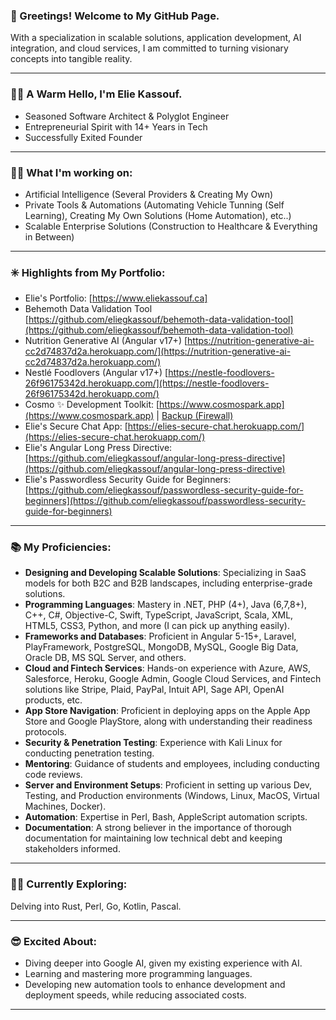 ### 👋 Greetings! Welcome to My GitHub Page.

With a specialization in scalable solutions, application development, AI integration, and cloud services, I am committed to turning visionary concepts into tangible reality.

---

### 🙋‍♂️ A Warm Hello, I'm Elie Kassouf.

*   Seasoned Software Architect & Polyglot Engineer
*   Entrepreneurial Spirit with 14+ Years in Tech
*   Successfully Exited Founder

---

### 👨‍💻 What I'm working on:

*   Artificial Intelligence (Several Providers & Creating My Own)
*   Private Tools & Automations (Automating Vehicle Tunning (Self Learning), Creating My Own Solutions (Home Automation), etc..)
*   Scalable Enterprise Solutions (Construction to Healthcare & Everything in Between)

---

### ✳️ Highlights from My Portfolio:

*   Elie's Portfolio: [https://www.eliekassouf.ca]
*   Behemoth Data Validation Tool [https://github.com/eliegkassouf/behemoth-data-validation-tool](https://github.com/eliegkassouf/behemoth-data-validation-tool)
*   Nutrition Generative AI (Angular v17+) [https://nutrition-generative-ai-cc2d74837d2a.herokuapp.com/](https://nutrition-generative-ai-cc2d74837d2a.herokuapp.com/)
*   Nestlé Foodlovers (Angular v17+) [https://nestle-foodlovers-26f96175342d.herokuapp.com/](https://nestle-foodlovers-26f96175342d.herokuapp.com/)
*   Cosmo ✨ Development Toolkit: [https://www.cosmospark.app](https://www.cosmospark.app) | [Backup (Firewall)](https://cosmospark-746c2c374c5d.herokuapp.com)
*   Elie's Secure Chat App: [https://elies-secure-chat.herokuapp.com/](https://elies-secure-chat.herokuapp.com/)
*   Elie's Angular Long Press Directive: [https://github.com/eliegkassouf/angular-long-press-directive](https://github.com/eliegkassouf/angular-long-press-directive)
*   Elie's Passwordless Security Guide for Beginners: [https://github.com/eliegkassouf/passwordless-security-guide-for-beginners](https://github.com/eliegkassouf/passwordless-security-guide-for-beginners)

---

### 📚 My Proficiencies:

*   **Designing and Developing Scalable Solutions**: Specializing in SaaS models for both B2C and B2B landscapes, including enterprise-grade solutions.
*   **Programming Languages**: Mastery in .NET, PHP (4+), Java (6,7,8+), C++, C#, Objective-C, Swift, TypeScript, JavaScript, Scala, XML, HTML5, CSS3, Python, and more (I can pick up anything easily).
*   **Frameworks and Databases**: Proficient in Angular 5-15+, Laravel, PlayFramework, PostgreSQL, MongoDB, MySQL, Google Big Data, Oracle DB, MS SQL Server, and others.
*   **Cloud and Fintech Services**: Hands-on experience with Azure, AWS, Salesforce, Heroku, Google Admin, Google Cloud Services, and Fintech solutions like Stripe, Plaid, PayPal, Intuit API, Sage API, OpenAI products, etc.
*   **App Store Navigation**: Proficient in deploying apps on the Apple App Store and Google PlayStore, along with understanding their readiness protocols.
*   **Security & Penetration Testing**: Experience with Kali Linux for conducting penetration testing.
*   **Mentoring**: Guidance of students and employees, including conducting code reviews.
*   **Server and Environment Setups**: Proficient in setting up various Dev, Testing, and Production environments (Windows, Linux, MacOS, Virtual Machines, Docker).
*   **Automation**: Expertise in Perl, Bash, AppleScript automation scripts.
*   **Documentation**: A strong believer in the importance of thorough documentation for maintaining low technical debt and keeping stakeholders informed.

---

### 🕵️‍♂️ Currently Exploring:

Delving into Rust, Perl, Go, Kotlin, Pascal.

---

### 😎 Excited About:

*   Diving deeper into Google AI, given my existing experience with AI.
*   Learning and mastering more programming languages.
*   Developing new automation tools to enhance development and deployment speeds, while reducing associated costs.

---
